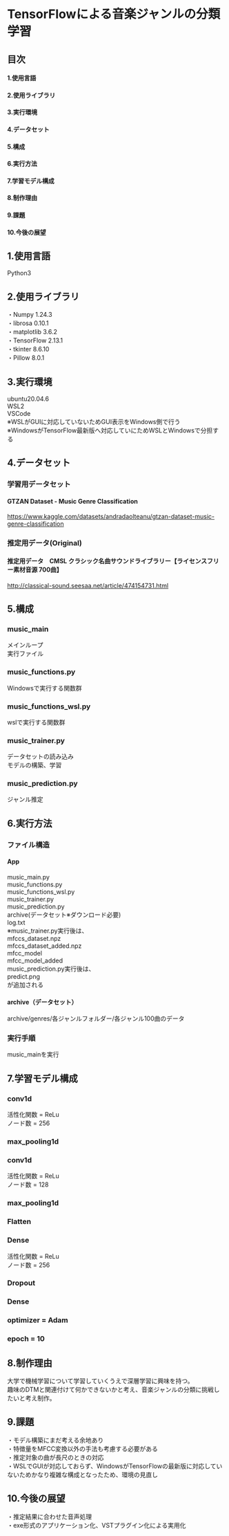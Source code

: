 # TensorFlowによる音楽ジャンルの分類学習
## 目次
#### 1.使用言語
#### 2.使用ライブラリ
#### 3.実行環境
#### 4.データセット
#### 5.構成
#### 6.実行方法
#### 7.学習モデル構成
#### 8.制作理由
#### 9.課題
#### 10.今後の展望
## 1.使用言語
Python3
## 2.使用ライブラリ
・Numpy 1.24.3<br>
・librosa 0.10.1<br>
・matplotlib 3.6.2<br>
・TensorFlow 2.13.1<br>
・tkinter 8.6.10<br>
・Pillow 8.0.1
## 3.実行環境
ubuntu20.04.6<br>
WSL2<br>
VSCode<br>
※WSLがGUIに対応していないためGUI表示をWindows側で行う  <br>
※WindowsがTensorFlow最新版へ対応していにためWSLとWindowsで分担する
## 4.データセット
### 学習用データセット
#### GTZAN Dataset - Music Genre Classification
https://www.kaggle.com/datasets/andradaolteanu/gtzan-dataset-music-genre-classification
### 推定用データ(Original)
#### 推定用データ　CMSL クラシック名曲サウンドライブラリー【ライセンスフリー素材音源 700曲】
http://classical-sound.seesaa.net/article/474154731.html
## 5.構成
### music_main
メインループ<br>
実行ファイル
### music_functions.py
Windowsで実行する関数群
### music_functions_wsl.py
wslで実行する関数群
### music_trainer.py
データセットの読み込み<br>
モデルの構築、学習
### music_prediction.py
ジャンル推定
## 6.実行方法
### ファイル構造
#### App
music_main.py<br>
music_functions.py<br>
music_functions_wsl.py<br>
music_trainer.py<br>
music_prediction.py<br>
archive(データセット※ダウンロード必要)<br>
log.txt<br>
※music_trainer.py実行後は、<br>
mfccs_dataset.npz<br>
mfccs_dataset_added.npz<br>
mfcc_model<br>
mfcc_model_added<br>
music_prediction.py実行後は、<br>
predict.png<br>
が追加される
#### archive（データセット）
archive/genres/各ジャンルフォルダー/各ジャンル100曲のデータ
### 実行手順
music_mainを実行
## 7.学習モデル構成
### conv1d
活性化関数 = ReLu<br>
ノード数 = 256
### max_pooling1d
### conv1d
活性化関数 = ReLu<br>
ノード数 = 128<br>
### max_pooling1d
### Flatten
### Dense
活性化関数 = ReLu<br>
ノード数 = 256<br>
### Dropout
### Dense
### optimizer = Adam
### epoch = 10
## 8.制作理由
大学で機械学習について学習していくうえで深層学習に興味を持つ。<br>
趣味のDTMと関連付けて何かできないかと考え、音楽ジャンルの分類に挑戦したいと考え制作。

## 9.課題
・モデル構築にまだ考える余地あり<br>
・特徴量をMFCC変換以外の手法も考慮する必要がある<br>
・推定対象の曲が長尺のときの対応<br>
・WSLでGUIが対応しておらず、WindowsがTensorFlowの最新版に対応していないためかなり複雑な構成となったため、環境の見直し
## 10.今後の展望
・推定結果に合わせた音声処理<br>
・exe形式のアプリケーション化、VSTプラグイン化による実用化
